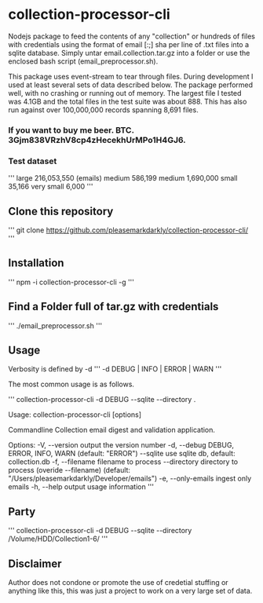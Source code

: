 # collection-processor-cli

Nodejs package to feed the contents of any "collection" or hundreds of files with credentials using the format of email [:;] sha per line of .txt files into a sqlite database. Simply untar email.collection.tar.gz into a folder or use the enclosed bash script (email_preprocessor.sh).

This package uses event-stream to tear through files. During development I used at least several sets of data described below. The package performed well, with no crashing or running out of memory. The largest file I tested was 4.1GB and the total files in the test suite was about 888. This has also run against over 100,000,000 records spanning 8,691 files.

### If you want to buy me beer. BTC. 3Gjm838VRzhV8cp4zHecekhUrMPo1H4GJ6.
### Test dataset
'''
large           216,053,550 (emails)
medium        586,199
medium         1,690,000
small         35,166
very small      6,000
'''

## Clone this repository

'''
git clone https://github.com/pleasemarkdarkly/collection-processor-cli/
'''

## Installation

'''
npm -i collection-processor-cli -g
'''

## Find a Folder full of tar.gz with credentials

'''
./email_preprocessor.sh
'''

## Usage

Verbosity is defined by -d
'''
-d DEBUG | INFO | ERROR | WARN
'''

The most common usage is as follows.

'''
collection-processor-cli -d DEBUG --sqlite --directory .



Usage: collection-processor-cli [options]

Commandline Collection email digest and validation application.

Options:
  -V, --version            output the version number
  -d, --debug <string>     DEBUG, ERROR, INFO, WARN (default: "ERROR")
  --sqlite                 use sqlite db, default: collection.db
  -f, --filename <string>  filename to process
  --directory <string>     directory to process (overide --filename) (default: "/Users/pleasemarkdarkly/Developer/emails")
  -e, --only-emails        ingest only emails
  -h, --help               output usage information
'''

## Party

'''
collection-processor-cli -d DEBUG --sqlite --directory /Volume/HDD/Collection1-6/
'''

## Disclaimer

Author does not condone or promote the use of credetial stuffing or anything like this, this was just a project to work on a very large set of data.


